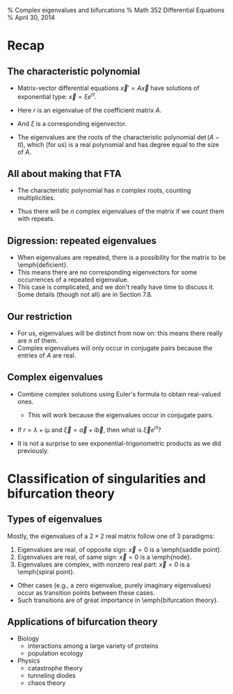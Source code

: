 % Complex eigenvalues and bifurcations
% Math 352 Differential Equations
% April 30, 2014

# Recap

## The characteristic polynomial

- Matrix-vector differential equations $\vec{x}' = A\vec{x}$
have solutions of exponential type: $\vec{x} = \xi e^{rt}$.
- Here $r$ is an eigenvalue of the coefficient matrix $A$.
- And $\xi$ is a corresponding eigenvector.

- The eigenvalues are the roots of the characteristic
polynomial $\det{(A - tI)}$, which (for us) is a real
polynomial and has degree equal to the size of $A$.

## All about making that FTA

- The characteristic polynomial has $n$ complex roots, counting
multiplicities. 

- Thus there will be $n$ complex eigenvalues of the matrix
if we count them with repeats.

## Digression: repeated eigenvalues 

- When eigenvalues are repeated, there is a possibility
for the matrix to be \emph{deficient}. 
- This means there are
no corresponding eigenvectors for some occurrences of a 
repeated eigenvalue.
- This case is complicated, and we don't really have time
to discuss it. Some details (though not all) are in Section 7.8.

## Our restriction

- For us, eigenvalues will be distinct from now on: this means
there really are $n$ of them.
- Complex eigenvalues will only occur in conjugate pairs
because the entries of $A$ are real.

## Complex eigenvalues

- Combine complex solutions using Euler's formula to obtain
real-valued ones.
    - This will work because the eigenvalues occur in
    conjugate pairs.

- If $r = \lambda + i \mu$ and $\vec{\xi} = \vec{a} + i\vec{b}$,
then what is $\vec{\xi} e^{rt}$?

- It is not a surprise to see exponential-trigonometric products
as we did previously.

# Classification of singularities and bifurcation theory

## Types of eigenvalues

Mostly, the eigenvalues of a
$2 \times 2$ real matrix follow one of 3 paradigms:

1. Eigenvalues are real, of opposite sign: $\vec{x} = 0$ is a 
\emph{saddle point}.
2. Eigenvalues are real, of same sign: $\vec{x} = 0$ is a \emph{node}.
3. Eigenvalues are complex, with nonzero real part: 
$\vec{x} = 0$ is a \emph{spiral point}.

- Other cases (e.g., a zero eigenvalue, purely imaginary eigenvalues)
occur as transition points between these cases. 
- Such transitions are of great importance in \emph{bifurcation theory}.

## Applications of bifurcation theory

- Biology
    - interactions among a large variety of proteins
    - population ecology
- Physics
    - catastrophe theory
    - tunneling diodes
    - chaos theory





